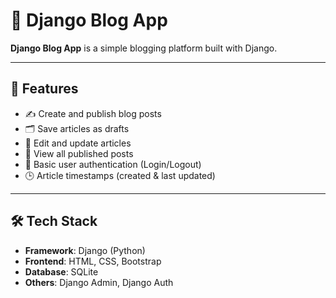 # 📝 Django Blog App

**Django Blog App** is a simple blogging platform built with Django.

---

## 🚀 Features

- ✍️ Create and publish blog posts
- 🗂️ Save articles as drafts
- 📝 Edit and update articles
- 📄 View all published posts
- 👤 Basic user authentication (Login/Logout)
- 🕒 Article timestamps (created & last updated)

---

## 🛠️ Tech Stack

- **Framework**: Django (Python)
- **Frontend**: HTML, CSS, Bootstrap 
- **Database**: SQLite 
- **Others**: Django Admin, Django Auth


